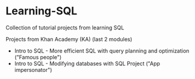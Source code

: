 # Learning-SQL
Collection of tutorial projects from learning SQL

Projects from Khan Academy (KA) (last 2 modules)
- Intro to SQL - More efficient SQL with query planning and optimization ("Famous people")
- Intro to SQL - Modifying databases with SQL Project ("App impersonator")
